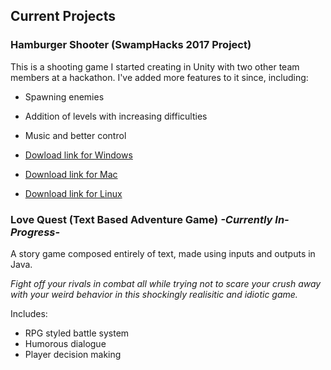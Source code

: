 ## Current Projects
 

### Hamburger Shooter (SwampHacks 2017 Project)

This is a shooting game I started creating in Unity with two other team members at a hackathon.
I've added more features to it since, including:

* Spawning enemies
* Addition of levels with increasing difficulties
* Music and better control

* [Dowload link for Windows](https://www.dropbox.com/s/tji0ds4q18n2jbd/For%20Windows.zip?dl=0)
* [Download link for Mac](https://www.dropbox.com/s/tk692a3w4d8c7ls/For%20Apple.zip?dl=0)
* [Download link for Linux](https://www.dropbox.com/s/ilu28g7inap787w/For%20Linux.zip?dl=0)


### Love Quest (Text Based Adventure Game) *-Currently In-Progress-*

A story game composed entirely of text, made using inputs and outputs in Java.

*Fight off your rivals in combat all while trying not to scare your crush away with your weird behavior 
in this shockingly realisitic and idiotic game.*

Includes:

* RPG styled battle system
* Humorous dialogue
* Player decision making


